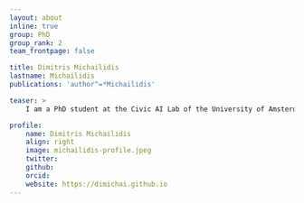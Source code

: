 ```yaml
---
layout: about
inline: true
group: PhD
group_rank: 2
team_frontpage: false

title: Dimitris Michailidis
lastname: Michailidis
publications: 'author^=*Michailidis'

teaser: >
    I am a PhD student at the Civic AI Lab of the University of Amsterdam. In my research, I use Machine Learning to design inclusive, accessible and sustainable cities. My current focus is on using Reinforcement Learning to explore the trade-off between utility and equity/fairness when designing public transport networks. In the near future, I would like to investigate how would urban populations adapt to such changes in a city's public tranport networks.

profile:
    name: Dimitris Michailidis
    align: right
    image: michailidis-profile.jpeg
    twitter: 
    github: 
    orcid: 
    website: https://dimichai.github.io
---
```


